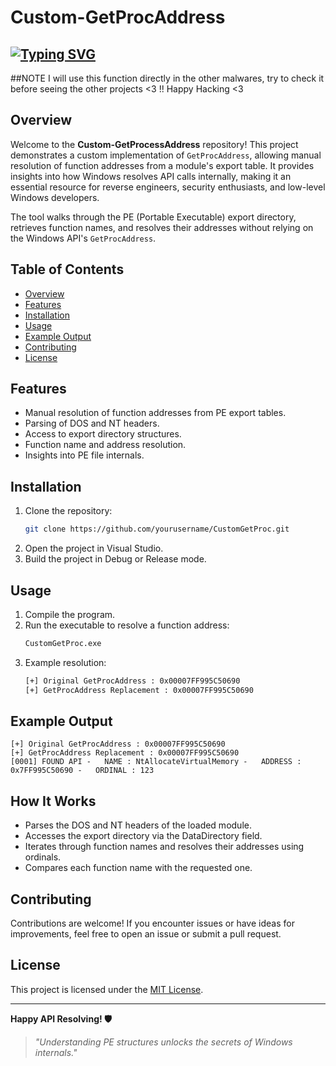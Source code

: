 # Custom-GetProcAddress

## [![Typing SVG](https://readme-typing-svg.demolab.com?font=JetBrains+Mono&weight=2000&pause=1000&width=435&lines=Welcome+to+CustomGetProc+Repo!!!;Explore+Windows+API+Internals;Manually+Resolve+Function+Addresses;Learn+PE+Export+Table+Parsing)](https://git.io/typing-svg)


##NOTE
I will use this function directly in the other malwares, try to check it before seeing the other projects <3 !! Happy Hacking <3
## Overview

Welcome to the **Custom-GetProcessAddress** repository! This project demonstrates a custom implementation of `GetProcAddress`, allowing manual resolution of function addresses from a module's export table. It provides insights into how Windows resolves API calls internally, making it an essential resource for reverse engineers, security enthusiasts, and low-level Windows developers.

The tool walks through the PE (Portable Executable) export directory, retrieves function names, and resolves their addresses without relying on the Windows API's `GetProcAddress`.


## Table of Contents

- [Overview](#overview)
- [Features](#features)
- [Installation](#installation)
- [Usage](#usage)
- [Example Output](#example-output)
- [Contributing](#contributing)
- [License](#license)

## Features

- Manual resolution of function addresses from PE export tables.
- Parsing of DOS and NT headers.
- Access to export directory structures.
- Function name and address resolution.
- Insights into PE file internals.

## Installation

1. Clone the repository:
   ```bash
   git clone https://github.com/yourusername/CustomGetProc.git
   ```
2. Open the project in Visual Studio.
3. Build the project in Debug or Release mode.

## Usage

1. Compile the program.
2. Run the executable to resolve a function address:
   ```cmd
   CustomGetProc.exe
   ```
3. Example resolution:
   ```cmd
   [+] Original GetProcAddress : 0x00007FF995C50690
   [+] GetProcAddress Replacement : 0x00007FF995C50690
   ```

## Example Output

```
[+] Original GetProcAddress : 0x00007FF995C50690
[+] GetProcAddress Replacement : 0x00007FF995C50690
[0001] FOUND API -   NAME : NtAllocateVirtualMemory -   ADDRESS : 0x7FF995C50690 -   ORDINAL : 123
```

## How It Works

- Parses the DOS and NT headers of the loaded module.
- Accesses the export directory via the DataDirectory field.
- Iterates through function names and resolves their addresses using ordinals.
- Compares each function name with the requested one.

## Contributing

Contributions are welcome! If you encounter issues or have ideas for improvements, feel free to open an issue or submit a pull request.

## License

This project is licensed under the [MIT License](LICENSE.txt).

---
**Happy API Resolving! 🛡️**

> *"Understanding PE structures unlocks the secrets of Windows internals."*

